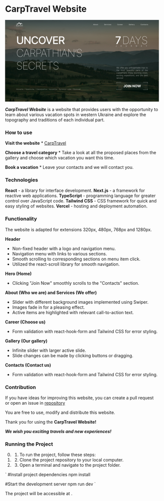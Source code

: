 # CarpTravel Website
<img src="/public/assets/images/CarpTravel.jpg" alt="Main photo website CarpTravel">

___CarpTravel Website___ is a website that provides users with the opportunity to learn about various vacation spots in western Ukraine and explore the topography and traditions of each individual part. 

### How to use
**Visit the website**
    * [CarpTravel](https://travel-smoky-rho.vercel.app/)

**Choose a travel category**
    * Take a look at all the proposed places from the gallery and choose which vacation you want this time.

**Book a vacation**
    * Leave your contacts and we will contact you.

### Technologies
**React** - a library for interface development.
**Next.js** - a framework for reactive web applications.
**TypeScript** - programming language for greater control over JavaScript code.
**Tailwind CSS** - CSS framework for quick and easy styling of websites.
**Vercel** - hosting and deployment automation.

### Functionality

The website is adapted for extensions 320px, 480px, 768px and 1280px.

**Header**
* Non-fixed header with a logo and navigation menu.
* Navigation menu with links to various sections.
* Smooth scrolling to corresponding sections on menu item click.
* Utilized the react-scroll library for smooth navigation.

**Hero (Home)**
* Clicking "Join Now" smoothly scrolls to the "Contacts" section.

**About (Who we are) and Services (We offer)**
* Slider with different background images implemented using Swiper.
* Images fade in for a pleasing effect.
* Active items are highlighted with relevant call-to-action text.

**Career (Choose us)**
* Form validation with react-hook-form and Tailwind CSS for error styling.

**Gallery (Our gallery)**
* Infinite slider with larger active slide.
* Slide changes can be made by clicking buttons or dragging.

**Contacts (Contact us)**
* Form validation with react-hook-form and Tailwind CSS for error styling.

### Contribution
If you have ideas for improving this website, you can create a pull request or open an issue in [repository](https://github.com/Ira-Bughaichuk/travel)

You are free to use, modify and distribute this website.

Thank you for using the __CarpTravel Website!__

***We wish you exciting travels and new experiences!***


### Running the Project
0. 1. To run the project, follow these steps:

0. 2. Clone the project repository to your local computer.

0. 3. Open a terminal and navigate to the project folder.

` #Install project dependencies
npm install

#Start the development server
npm run dev `

The project will be accessible at [](http://localhost:3000).


